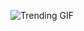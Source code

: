 ![Trending GIF](https://media1.giphy.com/media/v1.Y2lkPThiYjIxNzcybWVzMGRmcWVuOHFzM3N3a2E2bDVtOWl0dzVyNTFhM21lMGN1MTNvZCZlcD12MV9naWZzX3NlYXJjaCZjdD1n/xUPGcEliCc7bETyfO8/giphy.gif)
